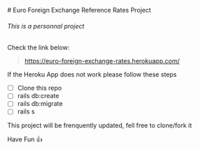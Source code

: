# Euro Foreign Exchange Reference Rates Project

###### This is a personnal project

Check the link below:
> https://euro-foreign-exchange-rates.herokuapp.com/

If the Heroku App does not work please follow these steps

- [ ] Clone this repo
- [ ] rails db:create
- [ ] rails db:migrate
- [ ] rails s

This project will be frenquently updated, fell free to clone/fork it

Have Fun :+1:
